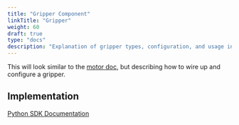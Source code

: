 ```yaml
---
title: "Gripper Component"
linkTitle: "Gripper"
weight: 60
draft: true
type: "docs"
description: "Explanation of gripper types, configuration, and usage in Viam."
---
```

This will look similar to the [motor doc](../motor), but describing how to wire up and configure a gripper.


## Implementation

[Python SDK Documentation](https://python.viam.dev/autoapi/viam/components/gripper/index.html)
